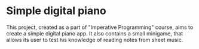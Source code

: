 # Simple digital piano

This project, created as a part of "Imperative Programming" course, aims to create a simple digital piano app. It also contains a small minigame, that allows its user to test his knowledge of reading notes from sheet music.
